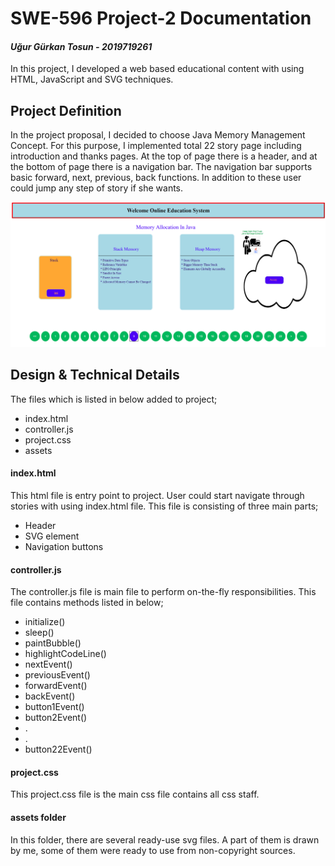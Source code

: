 # SWE-596 Project-2 Documentation
#### *Uğur Gürkan Tosun - 2019719261*

In this project, I developed a web based educational content with using HTML, JavaScript and SVG techniques. 

## Project Definition

In the project proposal, I decided to choose Java Memory Management Concept. For this purpose, I implemented total 22 story page including introduction and thanks pages.
At the top of page there is a header, and at the bottom of page there is a navigation bar. The navigation bar supports basic forward, next, previous, back functions. In addition to these user could jump any step of story if she wants.

![alt text](https://github.com/ugurtosun/SWE596-SVG-Project/blob/master/assets/appearance.PNG?raw=true)

## Design & Technical Details

The files which is listed in below added to project; 

* index.html
* controller.js
* project.css
* assets

#### **index.html**

This html file is entry point to project. User could start navigate through stories with using index.html file. This file is consisting of three main parts;

* Header
* SVG element
* Navigation buttons

#### **controller.js**

The controller.js file is main file to perform on-the-fly responsibilities. This file contains methods listed in below;

* initialize()
* sleep()
* paintBubble()
* highlightCodeLine()
* nextEvent()
* previousEvent()
* forwardEvent()
* backEvent()
* button1Event()
* button2Event()
* .
* .
* button22Event()

#### **project.css**

This project.css file is the main css file contains all css staff.

#### **assets folder**

In this folder, there are several ready-use svg files. A part of them is drawn by me, some of them were ready to use from non-copyright sources.

